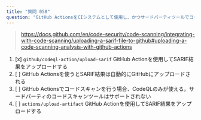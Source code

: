 ```yaml
---
title: "質問 058"
question: "GitHub ActionsをCIシステムとして使用し、かつサードパーティツールでコードスキャンを行う場合、SARIF結果をGitHubにアップロードするにはどうすればよいですか？"
---
```


> https://docs.github.com/en/code-security/code-scanning/integrating-with-code-scanning/uploading-a-sarif-file-to-github#uploading-a-code-scanning-analysis-with-github-actions
1. [x] `github/codeql-action/upload-sarif` GitHub Actionを使用してSARIF結果をアップロードする
1. [ ] GitHub Actionsを使うとSARIF結果は自動的にGitHubにアップロードされる
1. [ ] GitHub Actionsでコードスキャンを行う場合、CodeQLのみが使える。サードパーティのコードスキャンツールはサポートされない
1. [ ] `actions/upload-artifact` GitHub Actionを使用してSARIF結果をアップロードする